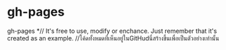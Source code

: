 # gh-pages
gh-pages
*// It's free to use, modify or enchance. Just 
remember that it's created as an example.
//โค้ดทั้งหมดที่เห็นอยู่ในGitHudนี่สร้างขึ้นเพื่อเป็นตัวอย่างเท่านั้น  
